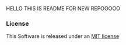 HELLO THIS IS README FOR NEW REPOOOOO

### License
This Software is released under an [MIT license](https://opensource.org/licenses/MIT)